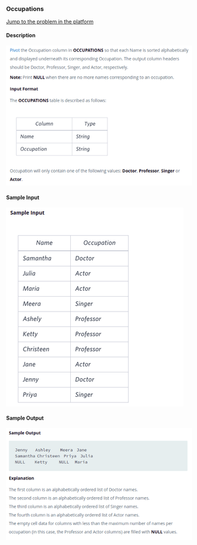 ### Occupations
[Jump to the problem in the platform](https://www.hackerrank.com/challenges/occupations/problem?isFullScreen=true)

#### Description
![Problem Description](problem_description.png)

#### Sample Input
![Sample Input](0_sample_input.png)

#### Sample Output
![Sample Output](0_sample_output.png)
